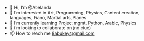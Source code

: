 - 👋 Hi, I’m @Abelanda
- 👀 I’m interested in Art, Programming, Physics, Content creation, languages, Piano, Martial arts, Planes
- 🌱 I’m currently learning Project mgmt, Python, Arabic, Physics
- 💞️ I’m looking to collaborate on (no clue)
- 📫 How to reach me 8abukey@gmail.com

<!---
Abelanda/Abelanda is a ✨ special ✨ repository because its `README.md` (this file) appears on your GitHub profile.
You can click the Preview link to take a look at your changes.
--->
